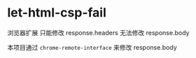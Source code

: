 # let-html-csp-fail

浏览器扩展 只能修改 response.headers 无法修改 response.body

本项目通过 `chrome-remote-interface` 来修改 response.body
